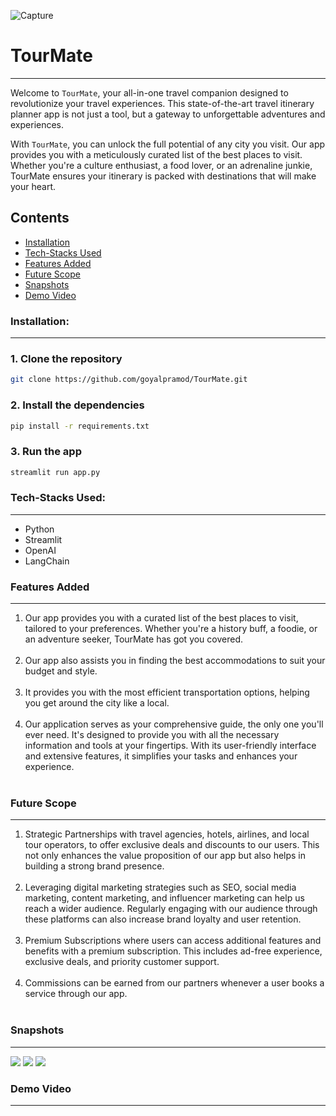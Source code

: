 ![Capture](https://res.cloudinary.com/divr26z8e/image/upload/v1688275734/Screenshot_2023-07-02_at_10.56.48_AM_qjseyn.png)

# TourMate
---

Welcome to `TourMate`, your all-in-one travel companion designed to revolutionize your travel experiences. This state-of-the-art travel itinerary planner app is not just a tool, but a gateway to unforgettable adventures and experiences.

With `TourMate`, you can unlock the full potential of any city you visit. Our app provides you with a meticulously curated list of the best places to visit. Whether you're a culture enthusiast, a food lover, or an adrenaline junkie, TourMate ensures your itinerary is packed with destinations that will make your heart.

Contents
---

 * [Installation](#installation)
 * [Tech-Stacks Used](#Tech-Stacks-Used)
 * [Features Added](#Features-Added)
 * [Future Scope](#Future-Scope)
 * [Snapshots](#Snapshots)
 * [Demo Video](#Demo-Video)


### Installation:
---

### 1. Clone the repository
```bash 
git clone https://github.com/goyalpramod/TourMate.git
```
### 2. Install the dependencies
```bash
pip install -r requirements.txt
```

### 3. Run the app
```bash
streamlit run app.py
```

### Tech-Stacks Used:
---

- Python
- Streamlit
- OpenAI
- LangChain

### Features Added
---
<ol>
<li>Our app provides you with a curated list of the best places to visit, tailored to your preferences. Whether you're a history buff, a foodie, or an adventure seeker, TourMate has got you covered.
</li></br>
<li>Our app also assists you in finding the best accommodations to suit your budget and style.
</li></br>
<li>It provides you with the most efficient transportation options, helping you get around the city like a local.
</li></br>
<li>Our application serves as your comprehensive guide, the only one you'll ever need. It's designed to provide you with all the necessary information and tools at your fingertips. With its user-friendly interface and extensive features, it simplifies your tasks and enhances your experience.
</li></br>
</ol>

### Future Scope
---
<ol>
<li>Strategic Partnerships with travel agencies, hotels, airlines, and local tour operators, to offer exclusive deals and discounts to our users. This not only enhances the value proposition of our app but also helps in building a strong brand presence.
</li></br>
<li>Leveraging digital marketing strategies such as SEO, social media marketing, content marketing, and influencer marketing can help us reach a wider audience. Regularly engaging with our audience through these platforms can also increase brand loyalty and user retention.
</li></br>
<li>Premium Subscriptions where users can access additional features and benefits with a premium subscription. This includes ad-free experience, exclusive deals, and priority customer support.
</li></br>
<li>Commissions can be earned from our partners whenever a user books a service through our app.
</li></br>
</ol>

### Snapshots
---

![](https://res.cloudinary.com/divr26z8e/image/upload/v1688278200/1_blgrcj.png)
![](https://res.cloudinary.com/divr26z8e/image/upload/v1688278200/2_ugdbls.png)
![](https://res.cloudinary.com/divr26z8e/image/upload/v1688278200/3_pduvuv.png)

### Demo Video 
---



